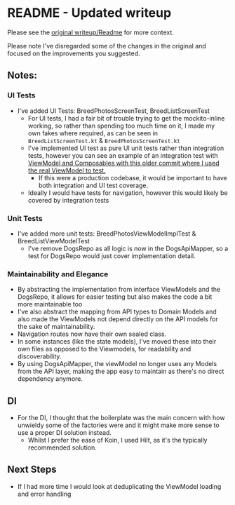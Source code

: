 # README - Updated writeup

Please see the [original writeup/Readme](README_original.md) for more context.

Please note I've disregarded some of the changes in the original and focused on the improvements you suggested.

## Notes:

### UI Tests
- I've added UI Tests: BreedPhotosScreenTest, BreedListScreenTest
  - For UI tests, I had a fair bit of trouble trying to get the mockito-inline working, so rather than spending
    too much time on it, I made my own fakes where required, as can be seen in `BreedListScreenTest.kt` & `BreedPhotosScreenTest.kt`
  - I've implemented UI test as pure UI unit tests rather than integration tests,
    however you can see an example of an integration test with [ViewModel and Composables with this older commit where I used the real ViewModel to test.](https://github.com/aljidy/instafetch/commit/0f7a5cdbd3a282aef59bf7e5c821624420d211a4)
    - If this were a production codebase, it would be important to have both integration and UI test coverage.
  - Ideally I would have tests for navigation, however this would likely be covered by integration tests


### Unit Tests
- I've added more unit tests: BreedPhotosViewModelImplTest & BreedListViewModelTest
  - I've remove DogsRepo as all logic is now in the DogsApiMapper, so a test for DogsRepo would just cover implementation detail.  


### Maintainability and Elegance
- By abstracting the implementation from interface ViewModels and the DogsRepo, it allows for easier testing but also makes the code a bit more maintainable too
- I've also abstract the mapping from API types to Domain Models and also made the ViewModels not depend directly on the API models for the sake of maintainability.
- Navigation routes now have their own sealed class.
- In some instances (like the state models), I've moved these into their own files as opposed to the Viewmodels, for readability and discoverability.  
- By using DogsApiMapper, the viewModel no longer uses any Models from the API layer, making the app easy to maintain as there's no direct dependency anymore.

## DI
- For the DI, I thought that the boilerplate was the main concern with how unwieldy some of the factories were and it might make more sense to use a proper DI solution instead.
  - Whilst I prefer the ease of Koin, I used Hilt, as it's the typically recommended solution.

## Next Steps
- If I had more time I would look at deduplicating the ViewModel loading and error handling